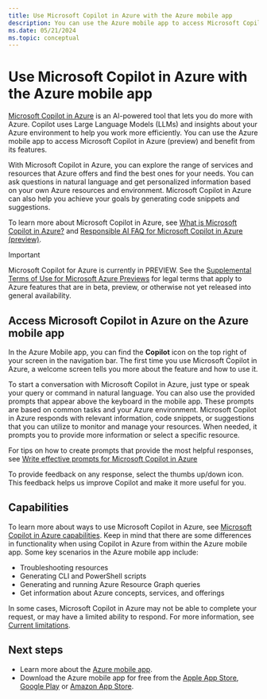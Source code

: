 ```yaml
---
title: Use Microsoft Copilot in Azure with the Azure mobile app
description: You can use the Azure mobile app to access Microsoft Copilot in Azure (preview) and benefit from its features.
ms.date: 05/21/2024
ms.topic: conceptual
---
```


# Use Microsoft Copilot in Azure with the Azure mobile app

[Microsoft Copilot in Azure](/azure/copilot/overview) is an AI-powered tool that lets you do more with Azure. Copilot uses Large Language Models (LLMs) and insights about your Azure environment to help you work more efficiently. You can use the Azure mobile app to access Microsoft Copilot in Azure (preview) and benefit from its features.

With Microsoft Copilot in Azure, you can explore the range of services and resources that Azure offers and find the best ones for your needs. You can ask questions in natural language and get personalized information based on your own Azure resources and environment. Microsoft Copilot in Azure can also help you achieve your goals by generating code snippets and suggestions.

To learn more about Microsoft Copilot in Azure, see [What is Microsoft Copilot in Azure?](/azure/copilot/overview) and [Responsible AI FAQ for Microsoft Copilot in Azure (preview)](/azure/copilot/responsible-ai-faq).

> [!IMPORTANT]
> Microsoft Copilot for Azure is currently in PREVIEW.
> See the [Supplemental Terms of Use for Microsoft Azure Previews](https://azure.microsoft.com/support/legal/preview-supplemental-terms/) for legal terms that apply to Azure features that are in beta, preview, or otherwise not yet released into general availability.

## Access Microsoft Copilot in Azure on the Azure mobile app

In the Azure Mobile app, you can find the **Copilot** icon on the top right of your screen in the navigation bar. The first time you use Microsoft Copilot in Azure, a welcome screen tells you more about the feature and how to use it.  

To start a conversation with Microsoft Copilot in Azure, just type or speak your query or command in natural language. You can also use the provided prompts that appear above the keyboard in the mobile app. These prompts are based on common tasks and your Azure environment. Microsoft Copilot in Azure responds with relevant information, code snippets, or suggestions that you can utilize to monitor and manage your resources. When needed, it prompts you to provide more information or select a specific resource.

For tips on how to create prompts that provide the most helpful responses, see [Write effective prompts for Microsoft Copilot in Azure](/azure/copilot/write-effective-prompts)

To provide feedback on any response, select the thumbs up/down icon. This feedback helps us improve Copilot and make it more useful for you.  

## Capabilities

To learn more about ways to use Microsoft Copilot in Azure, see [Microsoft Copilot in Azure capabilities](/azure/copilot/capabilities). Keep in mind that there are some differences in functionality when using Copilot in Azure from within the Azure mobile app. Some key scenarios in the Azure mobile app include:

- Troubleshooting resources
- Generating CLI and PowerShell scripts
- Generating and running Azure Resource Graph queries
- Get information about Azure concepts, services, and offerings

In some cases, Microsoft Copilot in Azure may not be able to complete your request, or may have a limited ability to respond. For more information, see [Current limitations](/azure/copilot/capabilities#current-limitations).

## Next steps

- Learn more about the [Azure mobile app](overview.md).
- Download the Azure mobile app for free from the [Apple App Store](https://aka.ms/azureapp/ios/doc), [Google Play](https://aka.ms/azureapp/android/doc) or [Amazon App Store](https://aka.ms/azureapp/amazon/doc).
